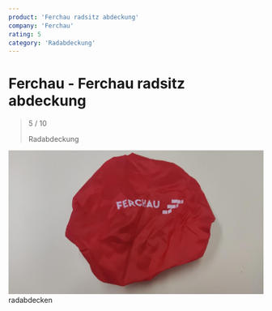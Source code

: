 ```yaml
---
product: 'Ferchau radsitz abdeckung'
company: 'Ferchau'
rating: 5
category: 'Radabdeckung'
---
```


# Ferchau - Ferchau radsitz abdeckung
>
> 5 / 10
>
> Radabdeckung

![Ferchau radsitz abdeckung](./assets/ferchau-ferchau-radsitz-abdeckung-8b71ea0f-a378-4aa0-9615-0d8e172c2ada.jpg)
radabdecken
